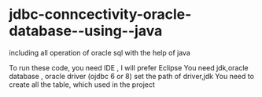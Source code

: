 # jdbc-conncectivity-oracle-database--using--java
including all operation of oracle sql with the help of java

To run these code, you need IDE , I will prefer Eclipse
You need jdk,oracle database , oracle driver (ojdbc 6 or 8) 
set the path of driver,jdk
You need to create all the table, which used in the project
